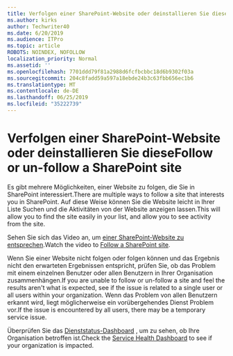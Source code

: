 ```yaml
---
title: Verfolgen einer SharePoint-Website oder deinstallieren Sie diese
ms.author: kirks
author: Techwriter40
ms.date: 6/20/2019
ms.audience: ITPro
ms.topic: article
ROBOTS: NOINDEX, NOFOLLOW
localization_priority: Normal
ms.assetid: ''
ms.openlocfilehash: 7701ddd79f81a2988d6fcfbcbbc18d6b9302f03a
ms.sourcegitcommit: 204c8fadd59a597a18ebde24b3c63fbb656ec1b6
ms.translationtype: MT
ms.contentlocale: de-DE
ms.lasthandoff: 06/25/2019
ms.locfileid: "35222739"
---
```

# <a name="follow-or-un-follow-a-sharepoint-site"></a><span data-ttu-id="6d659-102">Verfolgen einer SharePoint-Website oder deinstallieren Sie diese</span><span class="sxs-lookup"><span data-stu-id="6d659-102">Follow or un-follow a SharePoint site</span></span>

<span data-ttu-id="6d659-103">Es gibt mehrere Möglichkeiten, einer Website zu folgen, die Sie in SharePoint interessiert.</span><span class="sxs-lookup"><span data-stu-id="6d659-103">There are multiple ways to follow a site that interests you in SharePoint.</span></span> <span data-ttu-id="6d659-104">Auf diese Weise können Sie die Website leicht in Ihrer Liste Suchen und die Aktivitäten von der Website anzeigen lassen.</span><span class="sxs-lookup"><span data-stu-id="6d659-104">This will allow you to find the site easily in your list, and allow you to see activity from the site.</span></span> 

<span data-ttu-id="6d659-105">Sehen Sie sich das Video an, um [einer SharePoint-Website zu entsprechen](https://support.office.com/en-us/article/Video-Follow-a-SharePoint-site-33DB6FA5-9528-45D7-BCC7-F9C1FAAACAE0).</span><span class="sxs-lookup"><span data-stu-id="6d659-105">Watch the video to [Follow a SharePoint site](https://support.office.com/en-us/article/Video-Follow-a-SharePoint-site-33DB6FA5-9528-45D7-BCC7-F9C1FAAACAE0).</span></span> 

<span data-ttu-id="6d659-106">Wenn Sie einer Website nicht folgen oder folgen können und das Ergebnis nicht den erwarteten Ergebnissen entspricht, prüfen Sie, ob das Problem mit einem einzelnen Benutzer oder allen Benutzern in Ihrer Organisation zusammenhängen.</span><span class="sxs-lookup"><span data-stu-id="6d659-106">If you are unable to follow or un-follow a site and feel the results aren't what is expected, see if the issue is related to a single user or all users within your organization.</span></span> <span data-ttu-id="6d659-107">Wenn das Problem von allen Benutzern erkannt wird, liegt möglicherweise ein vorübergehendes Dienst Problem vor.</span><span class="sxs-lookup"><span data-stu-id="6d659-107">If the issue is encountered by all users, there may be a temporary service issue.</span></span> 

<span data-ttu-id="6d659-108">Überprüfen Sie das [Dienststatus-Dashboard](https://admin.microsoft.com/AdminPortal/Home#/servicehealth) , um zu sehen, ob Ihre Organisation betroffen ist.</span><span class="sxs-lookup"><span data-stu-id="6d659-108">Check the [Service Health Dashboard](https://admin.microsoft.com/AdminPortal/Home#/servicehealth) to see if your organization is impacted.</span></span>
